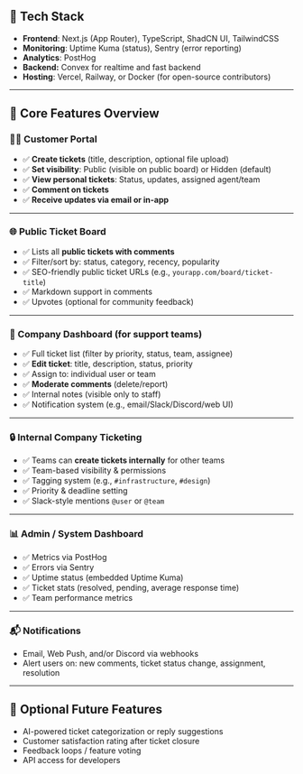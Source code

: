 ## 🔧 Tech Stack

- **Frontend**: Next.js (App Router), TypeScript, ShadCN UI, TailwindCSS
- **Monitoring**: Uptime Kuma (status), Sentry (error reporting)
- **Analytics**: PostHog
- **Backend:** Convex for realtime and fast backend
- **Hosting**: Vercel, Railway, or Docker (for open-source contributors)

---

## 🧩 Core Features Overview

### 🧑‍💼 Customer Portal

- ✅ **Create tickets** (title, description, optional file upload)
- ✅ **Set visibility**: Public (visible on public board) or Hidden (default)
- ✅ **View personal tickets**: Status, updates, assigned agent/team
- ✅ **Comment on tickets**
- ✅ **Receive updates via email or in-app**

---

### 🌐 Public Ticket Board

- ✅ Lists all **public tickets with comments**
- ✅ Filter/sort by: status, category, recency, popularity
- ✅ SEO-friendly public ticket URLs (e.g., `yourapp.com/board/ticket-title`)
- ✅ Markdown support in comments
- ✅ Upvotes (optional for community feedback)

---

### 🏢 Company Dashboard (for support teams)

- ✅ Full ticket list (filter by priority, status, team, assignee)
- ✅ **Edit ticket**: title, description, status, priority
- ✅ Assign to: individual user or team
- ✅ **Moderate comments** (delete/report)
- ✅ Internal notes (visible only to staff)
- ✅ Notification system (e.g., email/Slack/Discord/web UI)

---

### 🔒 Internal Company Ticketing

- ✅ Teams can **create tickets internally** for other teams
- ✅ Team-based visibility & permissions
- ✅ Tagging system (e.g., `#infrastructure`, `#design`)
- ✅ Priority & deadline setting
- ✅ Slack-style mentions `@user` or `@team`

---

### 📊 Admin / System Dashboard

- ✅ Metrics via PostHog
- ✅ Errors via Sentry
- ✅ Uptime status (embedded Uptime Kuma)
- ✅ Ticket stats (resolved, pending, average response time)
- ✅ Team performance metrics

---

### 📬 Notifications

- Email, Web Push, and/or Discord via webhooks
- Alert users on: new comments, ticket status change, assignment, resolution

---

## 🧠 Optional Future Features

- AI-powered ticket categorization or reply suggestions
- Customer satisfaction rating after ticket closure
- Feedback loops / feature voting
- API access for developers
